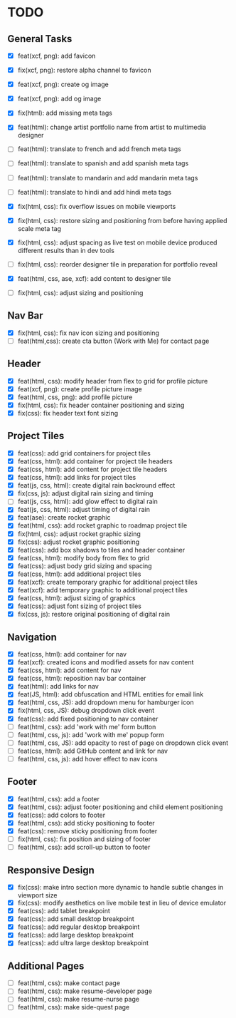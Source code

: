 # TODO

## General Tasks
  - [X] feat(xcf, png): add favicon
  - [X] fix(xcf, png): restore alpha channel to favicon
  - [X] feat(xcf, png): create og image
  - [X] feat(xcf, png): add og image
  - [X] fix(html): add missing meta tags
  - [X] feat(html): change artist portfolio name from artist to multimedia designer
  - [ ] feat(html): translate to french and add french meta tags
  - [ ] feat(html): translate to spanish and add spanish meta tags
  - [ ] feat(html): translate to mandarin and add mandarin meta tags
  - [ ] feat(html): translate to hindi and add hindi meta tags
  - [X] fix(html, css): fix overflow issues on mobile viewports
  - [X] fix(html, css): restore sizing and positioning from before having applied scale meta tag
  - [X] fix(html, css): adjust spacing as live test on mobile device produced different results than in dev tools
   - [ ] fix(html, css): reorder designer tile in preparation for portfolio reveal
   - [X] feat(html, css, ase, xcf): add content to designer tile
   - [ ] fix(html, css): adjust sizing and positioning


## Nav Bar
  - [X] fix(html, css): fix nav icon sizing and positioning
  - [ ] feat(html,css): create cta button (Work with Me) for contact page

## Header

  - [X] feat(html, css): modify header from flex to grid for profile picture
  - [X] feat(xcf, png): create profile picture image
  - [X] feat(html, css, png): add profile picture
  - [X] fix(html, css): fix header container positioning and sizing
  - [X] fix(css): fix header text font sizing

## Project Tiles

  - [x] feat(css): add grid containers for project tiles
  - [x] feat(css, html): add container for project tile headers
  - [x] feat(css, html): add content for project tile headers
  - [x] feat(css, html): add links for project tiles
  - [X] feat(js, css, html): create digital rain backround effect
  - [X] fix(css, js): adjust digital rain sizing and timing
  - [ ] feat(js, css, html): add glow effect to digital rain
  - [X] feat(js, css, html): adjust timing of digital rain
  - [X] feat(ase): create rocket graphic
  - [X] feat(html, css): add rocket graphic to roadmap project tile
  - [X] fix(html, css): adjust rocket graphic sizing
  - [X] fix(css): adjust rocket graphic positioning
  - [X] feat(css): add box shadows to tiles and header container
  - [X] feat(css, html): modify body from flex to grid
  - [X] feat(css): adjust body grid sizing and spacing
  - [X] feat(css, html): add additional project tiles
  - [X] feat(xcf): create temporary graphic for additional project tiles
  - [X] feat(xcf): add temporary graphic to additional project tiles
  - [X] feat(css, html): adjust sizing of graphics
  - [X] feat(css): adjust font sizing of project tiles
  - [X] fix(css, js): restore original positioning of digital rain

## Navigation

- [x] feat(css, html): add container for nav
- [X] feat(xcf): created icons and modified assets for nav content
- [X] feat(css, html): add content for nav
- [X] feat(css, html): reposition nav bar container
- [X] feat(html): add links for nav
- [X] feat(JS, html): add obfuscation and HTML entities for email link
- [X] feat(html, css, JS): add dropdown menu for hamburger icon
- [X] fix(html, css, JS): debug dropdown click event
- [X] feat(css): add fixed positioning to nav container
- [ ] feat(html, css): add 'work with me' form button
- [ ] feat(html, css, js): add 'work with me' popup form
- [ ] feat(html, css, JS): add opacity to rest of page on dropdown click event
- [ ] feat(css, html): add GitHub content and link for nav
- [ ] feat(html, css, js): add hover effect to nav icons

## Footer
- [X] feat(html, css): add a footer
- [X] feat(html, css): adjust footer positioning and child element positioning
- [X] feat(css): add colors to footer
- [X] feat(html, css): add sticky positioning to footer
- [X] feat(css): remove sticky positioning from footer
- [ ] fix(html, css): fix position and sizing of footer
- [ ] feat(html, css): add scroll-up button to footer

## Responsive Design
- [X] fix(css): make intro section more dynamic to handle subtle changes in viewport size
- [X] fix(css): modify aesthetics on live mobile test in lieu of device emulator
- [X] feat(css): add tablet breakpoint
- [X] feat(css): add small desktop breakpoint
- [X] feat(css): add regular desktop breakpoint
- [X] feat(css): add large desktop breakpoint
- [X] feat(css): add ultra large desktop breakpoint

## Additional Pages

- [ ] feat(html, css): make contact page
- [ ] feat(html, css): make resume-developer page
- [ ] feat(html, css): make resume-nurse page
- [ ] feat(html, css): make side-quest page